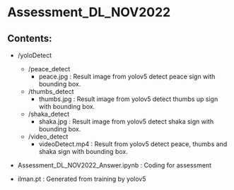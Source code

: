 # Assessment_DL_NOV2022
## Contents:

- /yoloDetect
    - /peace_detect
        - peace.jpg : Result image from yolov5 detect peace sign with bounding box.
    - /thumbs_detect
        - thumbs.jpg : Result image from yolov5 detect thumbs up sign with bounding box.
    - /shaka_detect
        - shaka.jpg : Result image from yolov5 detect shaka sign with bounding box.
    - /video_detect
        - videoDetect.mp4 : Result from yolov5 detect peace, thumbs and shaka sign with bounding box.
        
- Assessment_DL_NOV2022_Answer.ipynb : Coding for assessment
- ilman.pt : Generated from training by yolov5
